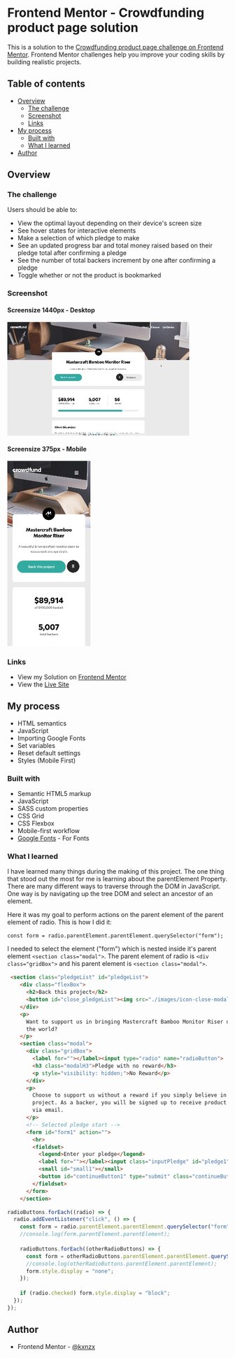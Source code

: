 # Frontend Mentor - Crowdfunding product page solution

This is a solution to the [Crowdfunding product page challenge on Frontend Mentor](https://www.frontendmentor.io/challenges/crowdfunding-product-page-7uvcZe7ZR). Frontend Mentor challenges help you improve your coding skills by building realistic projects. 

## Table of contents

- [Overview](#overview)
  - [The challenge](#the-challenge)
  - [Screenshot](#screenshot)
  - [Links](#links)
- [My process](#my-process)
  - [Built with](#built-with)
  - [What I learned](#what-i-learned)
- [Author](#author)

## Overview

### The challenge

Users should be able to:

- View the optimal layout depending on their device's screen size
- See hover states for interactive elements
- Make a selection of which pledge to make
- See an updated progress bar and total money raised based on their pledge total after confirming a pledge
- See the number of total backers increment by one after confirming a pledge
- Toggle whether or not the product is bookmarked

### Screenshot

#### Screensize 1440px - Desktop

![Desktop](/images/Desktop.gif)

#### Screensize 375px - Mobile

![Mobile](/images/Mobile.gif)

### Links

- View my Solution on [Frontend Mentor]()
- View the [Live Site]()

## My process

- HTML semantics
- JavaScript
- Importing Google Fonts
- Set variables
- Reset default settings
- Styles (Mobile First)

### Built with

- Semantic HTML5 markup
- JavaScript
- SASS custom properties
- CSS Grid
- CSS Flexbox
- Mobile-first workflow
- [Google Fonts](https://fonts.google.com/) - For Fonts

### What I learned

I have learned many things during the making of this project. The one thing that stood out the most for me is learning about the parentElement Property. There are many different ways to traverse through the DOM in JavaScript. One way is by navigating up the tree DOM and select an ancestor of an element. 

Here it was my goal to perform actions on the parent element of the parent element of radio. This is how I did it:

```JS
const form = radio.parentElement.parentElement.querySelector("form");
```

I needed to select the element ("form") which is nested inside it's parent element ```<section class="modal">```. The parent element of radio is ```<div class="gridBox">``` and his parent element is ```<section class="modal">```. 

```html
 <section class="pledgeList" id="pledgeList">
    <div class="flexBox">
      <h2>Back this project</h2>
      <button id="close_pledgeList"><img src="./images/icon-close-modal.svg" alt="" /></button>
    </div>
    <p>
      Want to support us in bringing Mastercraft Bamboo Monitor Riser out in
      the world?
    </p>
    <section class="modal">
      <div class="gridBox">
        <label for=""></label><input type="radio" name="radioButton">
        <h3 class="modalH3">Pledge with no reward</h3>
        <p style="visibility: hidden;">No Reward</p>
      </div>
      <p>
        Choose to support us without a reward if you simply believe in our
        project. As a backer, you will be signed up to receive product updates
        via email.
      </p>
      <!-- Selected pledge start -->
      <form id="form1" action="">
        <hr>
        <fieldset>
          <legend>Enter your pledge</legend>
          <label for=""></label><input class="inputPledge" id="pledge1" type="text" placeholder="$Custom"></input>
          <small id="small1"></small>
          <button id="continueButton1" type="submit" class="continueButton">Continue</button>
        </fieldset>
      </form>
    </section>
```

```js
radioButtons.forEach((radio) => {
  radio.addEventListener("click", () => {
    const form = radio.parentElement.parentElement.querySelector("form");
    //console.log(form.parentElement.parentElement); 

    radioButtons.forEach((otherRadioButtons) => {
      const form = otherRadioButtons.parentElement.parentElement.querySelector("form");
      //console.log(otherRadioButtons.parentElement.parentElement);
      form.style.display = "none";
    });

    if (radio.checked) form.style.display = "block";
  });
});
```

## Author

- Frontend Mentor - [@kxnzx](https://www.frontendmentor.io/profile/kxnzx)

